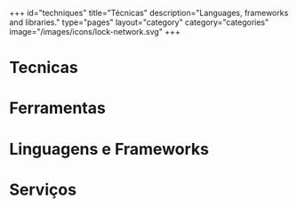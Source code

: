 +++
id="techniques"
title="Técnicas"
description="Languages, frameworks and libraries."
type="pages"
layout="category"
category="categories"
image="/images/icons/lock-network.svg"
+++

# Tecnicas

# Ferramentas

# Linguagens e Frameworks

# Serviços